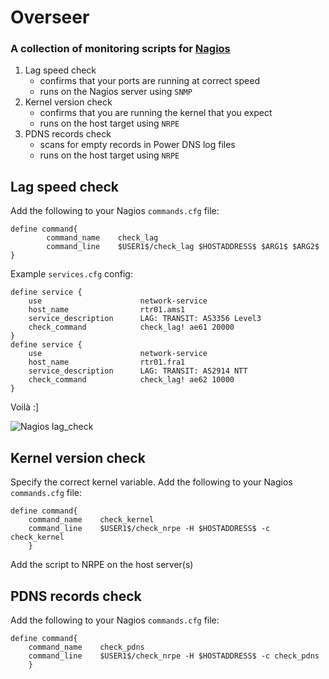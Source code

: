 # Overseer
### A collection of monitoring scripts for [Nagios](https://www.nagios.org/)

1. Lag speed check
   - confirms that your ports are running at correct speed
   - runs on the Nagios server using `SNMP` 
2. Kernel version check
   - confirms that you are running the kernel that you expect
   - runs on the host target using `NRPE`
3. PDNS records check
   - scans for empty records in Power DNS log files 
   - runs on the host target using `NRPE`

## Lag speed check
Add the following to your Nagios `commands.cfg` file:

```
define command{
        command_name    check_lag
        command_line    $USER1$/check_lag $HOSTADDRESS$ $ARG1$ $ARG2$
}
```
Example `services.cfg` config:
```
define service {
    use                      network-service
    host_name                rtr01.ams1
    service_description      LAG: TRANSIT: AS3356 Level3
    check_command            check_lag! ae61 20000
}
define service {
    use                      network-service
    host_name                rtr01.fra1
    service_description      LAG: TRANSIT: AS2914 NTT
    check_command            check_lag! ae62 10000
}
```
Voilà :]

![Nagios lag_check](https://user-images.githubusercontent.com/3232601/30882288-59d8f1d8-a2bd-11e7-9c5f-a89439f290fe.JPG)

## Kernel version check
Specify the correct kernel variable. 
Add the following to your Nagios `commands.cfg` file:

```
define command{
	command_name	check_kernel
	command_line	$USER1$/check_nrpe -H $HOSTADDRESS$ -c check_kernel
	}
```

Add the script to NRPE on the host server(s)

## PDNS records check
Add the following to your Nagios `commands.cfg` file:

```
define command{
	command_name	check_pdns
	command_line	$USER1$/check_nrpe -H $HOSTADDRESS$ -c check_pdns
	}
```
